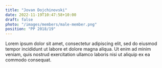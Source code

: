```yaml
---
title: "Jovan Dojchinovski"
date: 2022-11-19T10:47:58+10:00
draft: false
photo: "/images/members/male-member.png"
position: "PP 2018/19"
---
```


Lorem ipsum dolor sit amet, consectetur adipiscing elit, sed do eiusmod tempor incididunt ut labore et dolore magna aliqua. Ut enim ad minim veniam, quis nostrud exercitation ullamco laboris nisi ut aliquip ex ea commodo consequat.